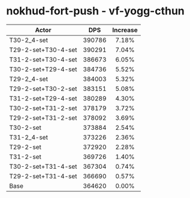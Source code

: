 # nokhud-fort-push - vf-yogg-cthun
| Actor | DPS | Increase |
|---|:---:|:---:|
|T30-2_4-set|390786|7.18%|
|T29-2-set+T30-4-set|390291|7.04%|
|T31-2-set+T30-4-set|386673|6.05%|
|T30-2-set+T29-4-set|384736|5.52%|
|T29-2_4-set|384003|5.32%|
|T29-2-set+T30-2-set|383151|5.08%|
|T31-2-set+T29-4-set|380289|4.30%|
|T30-2-set+T31-2-set|378179|3.72%|
|T29-2-set+T31-2-set|378092|3.69%|
|T30-2-set|373884|2.54%|
|T31-2_4-set|373226|2.36%|
|T29-2-set|372920|2.28%|
|T31-2-set|369726|1.40%|
|T30-2-set+T31-4-set|367304|0.74%|
|T29-2-set+T31-4-set|366690|0.57%|
|Base|364620|0.00%|

